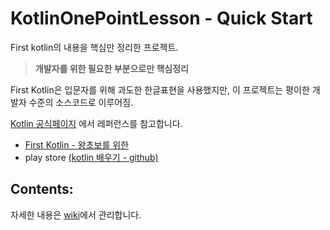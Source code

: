 # KotlinOnePointLesson - Quick Start  
First kotlin의 내용을 핵심만 정리한 프로젝트.

> **개발자를 위한 필요한 부분으로만 핵심정리**

First Kotlin은 입문자를 위해 과도한 한글표현을 사용했지만, 이 프로젝트는 평이한 개발자 수준의
소스코드로 이루어짐.

[Kotlin 공식페이지](https://kotlinlang.org/)
에서 레퍼런스를 참고합니다.

- [First Kotlin - 왕초보를 위한 ](https://github.com/VintageAppMaker/FirstKotlin)
- play store [(kotlin 배우기 - github)](https://play.google.com/store/apps/details?id=com.psw.appbook.kotlin&hl=ko)


Contents:
---------

자세한 내용은 [wiki](https://github.com/VintageAppMaker/KotlinOnepointLesson/wiki)에서 관리합니다. 
